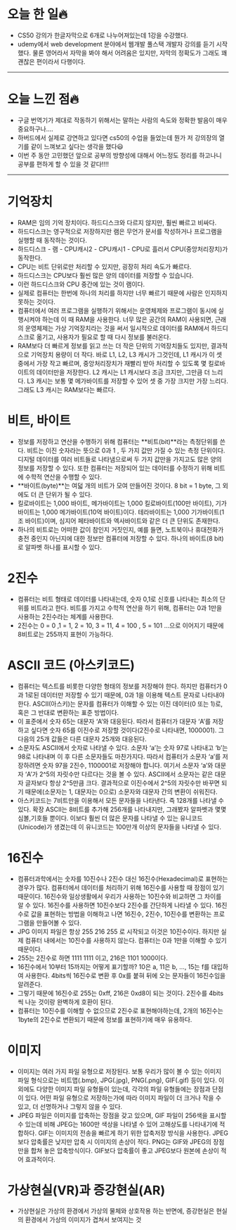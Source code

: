 # 오늘 한 일🔥

- CS50 강의가 한글자막으로 6개로 나누어져있는데 1강을 수강했다.
- udemy에서 web development 분야에서 웹개발 풀스택 개발자 강의를 듣기 시작했다. 물론 영어라서 자막을 봐야 해서 어려움은 있지만, 자막의 정확도가 그래도 꽤 괜찮은 편이라서 다행이다.

---

# 오늘 느낀 점🔥

- 구글 번역기가 제대로 작동하기 위해서는 말하는 사람의 속도와 정확한 발음이 매우 중요하구나....
- 하버드에서 실제로 강연하고 있다면 cs50의 수업을 들었는데 뭔가 저 강의장의 열기를 같이 느껴보고 싶다는 생각을 했다😃
- 이번 주 동안 고민했던 앞으로 공부의 방향성에 대해서 어느정도 정리를 하고나니 공부를 편하게 할 수 있을 것 같다!!!!

---

# 기억장치

- RAM은 임의 기억 장치이다. 하드디스크와 다르지 않지만, 훨씬 빠르고 비싸다.
- 하드디스크는 영구적으로 저장하지만 램은 무언가 문서를 작성하거나 프로그램을 실행할 때 동작하는 것이다.
- 하드디스크 - 램 - CPU캐시2  - CPU캐시1 - CPU로 흘러서 CPU(중앙처리장치)가 동작한다.
- CPU는 비트 단위로만 처리할 수 있지만, 굉장히 처리 속도가 빠르다.
- 하드디스크는 CPU보다 훨씬 많은 양의 데이터를 저장할 수 있습니다.
- 이런 하드디스크와 CPU 중간에 있는 것이 램이다.
- 실제로 컴퓨터는 한번에 하나의 처리를 하지만 너무 빠르기 때문에 사람은 인지하지 못하는 것이다.
- 컴퓨터에서 여러 프로그램을 실행하기 위해서는 운영체제와 프로그램이 동시에 실행시켜야 하는데 이 때 RAM을 사용한다. 너무 많은 공간의 RAM이 사용되면, 근래의 운영체제는 가상 기억장치라는 것을 써서 일시적으로 데이터를 RAM에서 하드디스크로 옮기고, 사용자가 필요로 할 때 다시 정보를 불러온다.
- RAM보다 더 빠르게 정보를 읽고 쓰는 더 작은 단위의 기억장치들도 있지만, 결과적으로 기억장치 용량이 더 작다. 바로 L1, L2, L3 캐시가 그것인데, L1 캐시가 이 셋 중에서 가장 작고 빠르며, 중앙처리장치가 재빨리 받아 처리할 수 있도록 몇 킬로바이트의 데이터만을 저장한다. L2 캐시는 L1 캐시보다 조금 크지만, 그만큼 더 느리다. L3 캐시는 보통 몇 메가바이트를 저장할 수 있어 셋 중 가장 크지만 가장 느리다. 그래도 L3 캐시는 RAM보다는 빠르다.

# 비트, 바이트

- 정보를 저장하고 연산을 수행하기 위해 컴퓨터는 **비트(bit)**라는 측정단위를 쓴다. 비트는 이진 숫자라는 뜻으로 0과 1 , 두 가지 값만 가질 수 있는 측정 단위이다.디지털 데이터를 여러 비트들로 나타냄으로써 두 가지 값만을 가지고도 많은 양의 정보를 저장할 수 있다. 또한 컴퓨터는 저장되어 있는 데이터를 수정하기 위해 비트에 수학적 연산을 수행할 수 있다.
- **바이트(byte)**는 여덟 개의 비트가 모여 만들어진 것이다. 8 bit = 1 byte, 그 외에도 더 큰 단위가 될 수 있다.
- 킬로바이트는 1,000 바이트, 메가바이트는 1,000 킬로바이트(100만 바이트), 기가바이트는 1,000 메가바이트(10억 바이트)이다. 테라바이트는 1,000 기가바이트(1조 바이트)이며, 심지어 페타바이트와 엑사바이트와 같은 더 큰 단위도 존재한다.
- 하나의 비트로는 어떠한 값이 참인지 거짓인지, 예를 들면, 노트북이나 휴대전화가 충전 중인지 아닌지에 대한 정보만 컴퓨터에 저장할 수 있다. 하나의 바이트(8 bit)로 알파벳 하나를 표시할 수 있다.

# 2진수

- 컴퓨터는 비트 형태로 데이터를 나타내는데, 숫자 0,1로 신호를 나타내는 최소의 단위를 비트라고 한다.
비트를 가지고 수학적 연산을 하기 위해, 컴퓨터는 0과 1만을 사용하는 2진수라는 체계를 사용한다.
- 2진수는 0 = 0 ,1 = 1, 2 = 10, 3 = 11, 4 = 100 , 5 = 101 ...으로 이어지기 때문에 8비트로는 255까지 표현이 가능하다.

# ASCII 코드 (아스키코드)

- 컴퓨터는 텍스트를 비롯한 다양한 형태의 정보를 저장해야 한다. 하지만 컴퓨터가 0과 1로된 데이터만 저장할 수 있기 때문에, 0과 1을 이용해 텍스트 문자로 나타내야 한다. ASCII(아스키)는 문자를 컴퓨터가 이해할 수 있는 이진 데이터(0 또는 1)로, 혹은 그 반대로 변환하는 표준 방법이다.
- 이 표준에서 숫자 65는 대문자 ‘A’와 대응된다. 따라서 컴퓨터가 대문자 ‘A’를 저장하고 싶다면 숫자 65를 이진수로 저장할 것이다(2진수로 나타내면, 1000001). 그 다음의 25개 값들은 다른 대문자 25개와 대응된다.
- 소문자도 ASCII에서 숫자로 나타낼 수 있다. 소문자 ‘a’는 숫자 97로 나타내고 ‘b’는 98로 나타내며 이 후 다른 소문자들도 마찬가지다. 따라서 컴퓨터가 소문자 ‘a’를 저장하려면 숫자 97을 2진수, 1100001로 저장해야 합니다. 여기서 소문자 ‘a’와 대문자 ‘A’가 2^5의 자릿수만 다르다는 것을 볼 수 있다. ASCII에서 소문자는 같은 대문자 글자보다 항상 2^5만큼 크다. 결과적으로 이진수에서 2^5의 자릿수만 바꾸면 되기 때문에(소문자는 1, 대문자는 0으로) 소문자와 대문자 간의 변환이 쉬워진다.
- 아스키코드는 7비트만을 이용해서 모든 문자들을 나타낸다. 즉 128개를 나타낼 수 있다. 확장 ASCII는 8비트를 추가해 256개를 나타내지만, 그래봤자 알파벳과 몇몇 심볼,기호들 뿐이다. 이보다 훨씬 더 많은 문자를 나타낼 수 있는 유니코드(Unicode)가 생겼는데 이 유니코드는 100만개 이상의 문자들을 나타낼 수 있다.

# 16진수

- 컴퓨터과학에서는 숫자를 10진수나 2진수 대신 16진수(Hexadecimal)로 표현하는 경우가 많다. 컴퓨터에서 데이터를 처리하기 위해 16진수를 사용할 때 장점이 있기 때문이다. 16진수와 일상생활에서 우리가 사용하는 10진수와 비교하면 그 차이를 알 수 있다. 16진수를 사용하면 10진수보다 2진수를 간단하게 나타낼 수 있다. 16진수로 값을 표현하는 방법을 이해하고 나면 16진수, 2진수, 10진수를 변환하는 프로그램을 만들어볼 수 있다.
- JPG 이미지 파일은 항상 255 216 255 로 시작되고 이것은 10진수이다. 하지만 실제 컴퓨터 내에서는 10진수를 사용하지 않는다. 컴퓨터는 0과 1만을 이해할 수 있기 때문이다.
- 255는 2진수로 하면 1111 1111 이고, 216은 1101 1000이다.
- 16진수에서 10부터 15까지는 어떻게 표기할까? 10은 a, 11은 b, …, 15는 f를 대입하여 사용한다. 4bits씩 16진수로 변환 후 0x를 붙혀 뒤에 오는 문자들이 16진수임을 알려준다.
- 그렇기 때문에 16진수로 255는 0xff, 216은 0xd8이 되는 것이다. 2진수를 4bits씩 나눈 것이랑 완벽하게 호환이 된다.
- 컴퓨터는 10진수를 이해할 수 없으므로 2진수로 표현해야하는데, 2개의 16진수는 1byte의 2진수로 변환되기 때문에 정보를 표현하기에 매우 유용하다.

# 이미지

- 이미지는 여러 가지 파일 유형으로 저장된다. 보통 우리가 많이 볼 수 있는 이미지 파일 형식으로는 비트맵(.bmp), JPG(.jpg), PNG(.png), GIF(.gif) 등이 있다. 이 외에도 다양한 이미지 파일 유형들이 있는데, 각각의 파일 유형들에는 장점과 단점이 있다. 어떤 파일 유형으로 저장하는가에 따라 이미지 파일이 더 크거나 작을 수 있고, 더 선명하거나 그렇지 않을 수 있다.
- JPEG 파일은 이미지를 압축하는 장점을 갖고 있으며, GIF 파일이 256색을 표시할 수 있는데 비해 JPEG는 1600만 색상을 나타낼 수 있어 고해상도를 나타내기에 적합하다.
GIF는 이미지의 전송을 빠르게 하기 위한 압축저장 방식을 사용한다. JPEG보다 압축률은 낮지만 압축 시 이미지의 손상이 적다.
PNG는 GIF와 JPEG의 장점만을 합쳐 놓은 압축방식이다. GIF보다 압축률이 좋고 JPEG보다 원본에 손상이 적어 효과적이다.

# 가상현실(VR)과 증강현실(AR)

- 가상현실은 가상의 환경에서 가상의 물체와 상호작용 하는 반면에, 증강현실은 현실의 환경에서 가상의 이미지가 겹쳐서 보여지는 것
